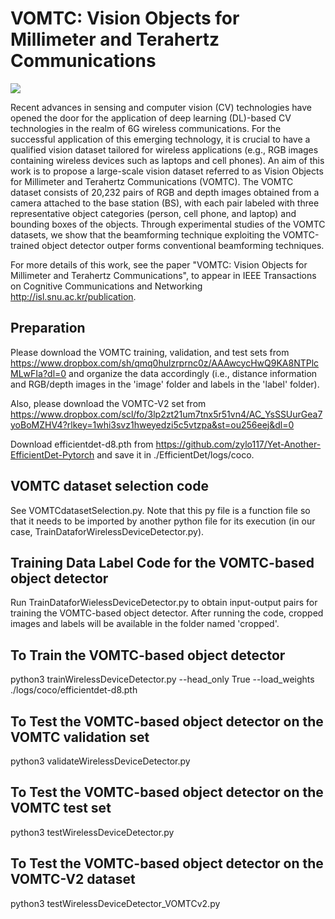 # VOMTC: Vision Objects for Millimeter and Terahertz Communications

![](VOMTC_github.png)

Recent advances in sensing and computer vision (CV) technologies have opened the door for the application of
deep learning (DL)-based CV technologies in the realm of 6G wireless communications. For the successful application of this
emerging technology, it is crucial to have a qualified vision dataset tailored for wireless applications (e.g., RGB images
containing wireless devices such as laptops and cell phones). An aim of this work is to propose a large-scale vision dataset
referred to as Vision Objects for Millimeter and Terahertz Communications (VOMTC). The VOMTC dataset consists of
20,232 pairs of RGB and depth images obtained from a camera attached to the base station (BS), with each pair labeled with
three representative object categories (person, cell phone, and  laptop) and bounding boxes of the objects. Through experimental
studies of the VOMTC datasets, we show that the beamforming technique exploiting the VOMTC-trained object detector outper
forms conventional beamforming techniques.

For more details of this work, see the paper "VOMTC: Vision Objects for Millimeter and Terahertz Communications", to appear in IEEE Transactions on Cognitive Communications and Networking http://isl.snu.ac.kr/publication.


## Preparation

Please download the VOMTC training, validation, and test sets from https://www.dropbox.com/sh/qmq0hulzrprnc0z/AAAwcycHwQ9KA8NTPlcMLwFIa?dl=0 and organize the data accordingly (i.e., distance information and RGB/depth images in the 'image' folder and labels in the 'label' folder). 

Also, please download the VOMTC-V2 set from https://www.dropbox.com/scl/fo/3lp2zt21um7tnx5r51vn4/AC_YsSSUurGea7yoBoMZHV4?rlkey=1whi3svz1hweyedzi5c5vtzpa&st=ou256eej&dl=0

Download efficientdet-d8.pth from https://github.com/zylo117/Yet-Another-EfficientDet-Pytorch and save it in ./EfficientDet/logs/coco.

## VOMTC dataset selection code

See VOMTCdatasetSelection.py.
Note that this py file is a function file so that it needs to be imported 
by another python file for its execution (in our case, TrainDataforWirelessDeviceDetector.py). 

## Training Data Label Code for the VOMTC-based object detector

Run TrainDataforWielessDeviceDetector.py to obtain input-output pairs for training the VOMTC-based object detector.
After running the code, cropped images and labels will be available in the folder named 'cropped'. 

## To Train the VOMTC-based object detector

python3 trainWirelessDeviceDetector.py --head_only True --load_weights ./logs/coco/efficientdet-d8.pth

## To Test the VOMTC-based object detector on the VOMTC validation set

python3 validateWirelessDeviceDetector.py

## To Test the VOMTC-based object detector on the VOMTC test set

python3 testWirelessDeviceDetector.py

## To Test the VOMTC-based object detector on the VOMTC-V2 dataset

python3 testWirelessDeviceDetector_VOMTCv2.py
